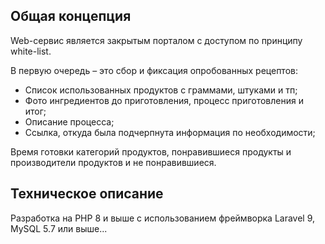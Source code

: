 ## Общая концепция

Web-сервис является закрытым порталом с доступом по принципу white-list.  

В первую очередь – это сбор и фиксация опробованных рецептов:
- Список использованных продуктов с граммами, штуками и тп;
- Фото ингредиентов до приготовления, процесс приготовления и итог;
- Описание процесса;
- Ссылка, откуда была подчерпнута информация по необходимости;


Время готовки категорий продуктов, понравившиеся продукты и производители продуктов и не понравившиеся.

## Техническое описание

Разработка на PHP 8 и выше с использованием фреймворка Laravel 9, MySQL 5.7 или выше...

